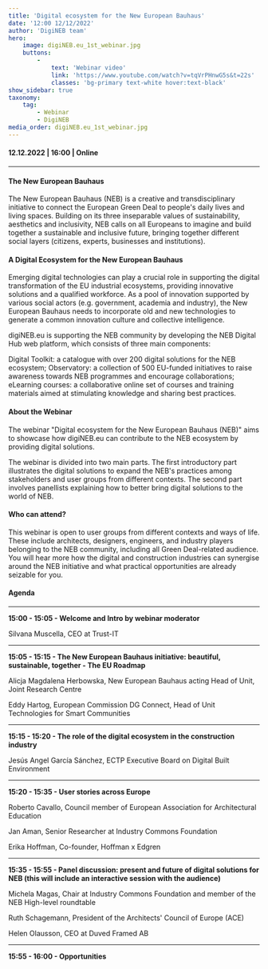 ```yaml
---
title: 'Digital ecosystem for the New European Bauhaus'
date: '12:00 12/12/2022'
author: 'DigiNEB team'
hero:
    image: digiNEB.eu_1st_webinar.jpg
    buttons:
        -
            text: 'Webinar video'
            link: 'https://www.youtube.com/watch?v=tqVrPHnwG5s&t=22s'
            classes: 'bg-primary text-white hover:text-black'
show_sidebar: true
taxonomy:
    tag:
        - Webinar
        - DigiNEB
media_order: digiNEB.eu_1st_webinar.jpg
---
```


#### 12.12.2022 | 16:00 | Online
***
#### The New European Bauhaus
The New European Bauhaus (NEB) is a creative and transdisciplinary initiative to connect the European Green Deal to people's daily lives and living spaces. Building on its three inseparable values of sustainability, aesthetics and inclusivity, NEB calls on all Europeans to imagine and build together a sustainable and inclusive future, bringing together different social layers (citizens, experts, businesses and institutions).

#### A Digital Ecosystem for the New European Bauhaus
Emerging digital technologies can play a crucial role in supporting the digital transformation of the EU industrial ecosystems, providing innovative solutions and a qualified workforce. As a pool of innovation supported by various social actors (e.g. government, academia and industry), the New European Bauhaus needs to incorporate old and new technologies to generate a common innovation culture and collective intelligence.

digiNEB.eu is supporting the NEB community by developing the NEB Digital Hub web platform, which consists of three main components:

Digital Toolkit: a catalogue with over 200 digital solutions for the NEB ecosystem;
Observatory: a collection of 500 EU-funded initiatives to raise awareness towards NEB programmes and encourage collaborations;
eLearning courses: a collaborative online set of courses and training materials aimed at stimulating knowledge and sharing best practices.

#### About the Webinar
The webinar "Digital ecosystem for the New European Bauhaus (NEB)" aims to showcase how digiNEB.eu can contribute to the NEB ecosystem by providing digital solutions.

The webinar is divided into two main parts. The first introductory part illustrates the digital solutions to expand the NEB's practices among stakeholders and user groups from different contexts. The second part involves panellists explaining how to better bring digital solutions to the world of NEB.

#### Who can attend?
This webinar is open to user groups from different contexts and ways of life. These include architects, designers, engineers, and industry players belonging to the NEB community, including all Green Deal-related audience. You will hear more how the digital and construction industries can synergise around the NEB initiative and what practical opportunities are already seizable for you.

#### Agenda
***
**15:00 - 15:05 - Welcome and Intro by webinar moderator**

Silvana Muscella, CEO at Trust-IT
*****
**15:05 - 15:15 - The New European Bauhaus initiative: beautiful, sustainable, together - The EU Roadmap**

Alicja Magdalena Herbowska, New European Bauhaus acting Head of Unit, Joint Research Centre

Eddy Hartog, European Commission DG Connect, Head of Unit Technologies for Smart Communities
***
**15:15 - 15:20 - The role of the digital ecosystem in the construction industry**

Jesús Angel García Sánchez, ECTP Executive Board on Digital Built Environment
***
**15:20 - 15:35 - User stories across Europe**

Roberto Cavallo, Council member of European Association for Architectural Education

Jan Aman, Senior Researcher at Industry Commons Foundation 

Erika Hoffman, Co-founder, Hoffman x Edgren
***
**15:35 - 15:55 - Panel discussion: present and future of digital solutions for NEB (this will include an interactive session with the audience)**

Michela Magas, Chair at Industry Commons Foundation and member of the NEB High-level roundtable

Ruth Schagemann, President of the Architects' Council of Europe (ACE)

Helen Olausson, CEO at Duved Framed AB
***
**15:55 - 16:00 - Opportunities**